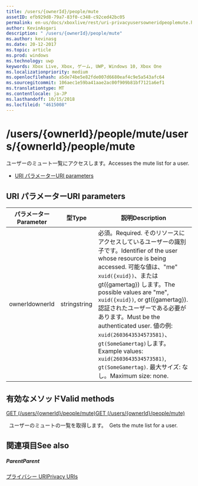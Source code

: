 ```yaml
---
title: /users/{ownerId}/people/mute
assetID: efb929d8-79a7-83f0-c348-c92ced42bc05
permalink: en-us/docs/xboxlive/rest/uri-privacyusersowneridpeoplemute.html
author: KevinAsgari
description: " /users/{ownerId}/people/mute"
ms.author: kevinasg
ms.date: 20-12-2017
ms.topic: article
ms.prod: windows
ms.technology: uwp
keywords: Xbox Live, Xbox, ゲーム, UWP, Windows 10, Xbox One
ms.localizationpriority: medium
ms.openlocfilehash: a5de74be5e82fde007d6680eaf4c9e5a543afc64
ms.sourcegitcommit: 106aec1e59ba41aae2ac00f909b81bf7121a6ef1
ms.translationtype: MT
ms.contentlocale: ja-JP
ms.lasthandoff: 10/15/2018
ms.locfileid: "4615008"
---
```

# <a name="usersowneridpeoplemute"></a><span data-ttu-id="03f12-104">/users/{ownerId}/people/mute</span><span class="sxs-lookup"><span data-stu-id="03f12-104">/users/{ownerId}/people/mute</span></span>
<span data-ttu-id="03f12-105">ユーザーのミュート一覧にアクセスします。</span><span class="sxs-lookup"><span data-stu-id="03f12-105">Accesses the mute list for a user.</span></span>

  * [<span data-ttu-id="03f12-106">URI パラメーター</span><span class="sxs-lookup"><span data-stu-id="03f12-106">URI parameters</span></span>](#ID4EQ)

<a id="ID4EQ"></a>


## <a name="uri-parameters"></a><span data-ttu-id="03f12-107">URI パラメーター</span><span class="sxs-lookup"><span data-stu-id="03f12-107">URI parameters</span></span>

| <span data-ttu-id="03f12-108">パラメーター</span><span class="sxs-lookup"><span data-stu-id="03f12-108">Parameter</span></span>| <span data-ttu-id="03f12-109">型</span><span class="sxs-lookup"><span data-stu-id="03f12-109">Type</span></span>| <span data-ttu-id="03f12-110">説明</span><span class="sxs-lookup"><span data-stu-id="03f12-110">Description</span></span>|
| --- | --- | --- |
| <span data-ttu-id="03f12-111">ownerId</span><span class="sxs-lookup"><span data-stu-id="03f12-111">ownerId</span></span>| <span data-ttu-id="03f12-112">string</span><span class="sxs-lookup"><span data-stu-id="03f12-112">string</span></span>| <span data-ttu-id="03f12-113">必須。</span><span class="sxs-lookup"><span data-stu-id="03f12-113">Required.</span></span> <span data-ttu-id="03f12-114">そのリソースにアクセスしているユーザーの識別子です。</span><span class="sxs-lookup"><span data-stu-id="03f12-114">Identifier of the user whose resource is being accessed.</span></span> <span data-ttu-id="03f12-115">可能な値は、"me" <code>xuid({xuid})</code>、または gt({gamertag}) します。</span><span class="sxs-lookup"><span data-stu-id="03f12-115">The possible values are "me", <code>xuid({xuid})</code>, or gt({gamertag}).</span></span> <span data-ttu-id="03f12-116">認証されたユーザーである必要があります。</span><span class="sxs-lookup"><span data-stu-id="03f12-116">Must be the authenticated user.</span></span> <span data-ttu-id="03f12-117">値の例: <code>xuid(2603643534573581)</code>、<code>gt(SomeGamertag)</code>します。</span><span class="sxs-lookup"><span data-stu-id="03f12-117">Example values: <code>xuid(2603643534573581)</code>, <code>gt(SomeGamertag)</code>.</span></span> <span data-ttu-id="03f12-118">最大サイズ: なし。</span><span class="sxs-lookup"><span data-stu-id="03f12-118">Maximum size: none.</span></span> |

<a id="ID4ETB"></a>


## <a name="valid-methods"></a><span data-ttu-id="03f12-119">有効なメソッド</span><span class="sxs-lookup"><span data-stu-id="03f12-119">Valid methods</span></span>

[<span data-ttu-id="03f12-120">GET (/users/{ownerId}/people/mute)</span><span class="sxs-lookup"><span data-stu-id="03f12-120">GET (/users/{ownerId}/people/mute)</span></span>](uri-privacyusersowneridpeoplemuteget.md)

<span data-ttu-id="03f12-121">&nbsp;&nbsp;ユーザーのミュートの一覧を取得します。</span><span class="sxs-lookup"><span data-stu-id="03f12-121">&nbsp;&nbsp;Gets the mute list for a user.</span></span>

<a id="ID4E4B"></a>


## <a name="see-also"></a><span data-ttu-id="03f12-122">関連項目</span><span class="sxs-lookup"><span data-stu-id="03f12-122">See also</span></span>

<a id="ID4E6B"></a>


##### <a name="parent"></a><span data-ttu-id="03f12-123">Parent</span><span class="sxs-lookup"><span data-stu-id="03f12-123">Parent</span></span>

[<span data-ttu-id="03f12-124">プライバシー URI</span><span class="sxs-lookup"><span data-stu-id="03f12-124">Privacy URIs</span></span>](atoc-reference-privacyv2.md)
